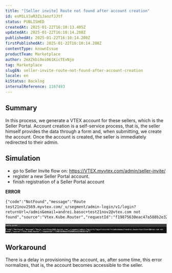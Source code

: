 ```yaml
---
title: "[Seller invite] Route not found after account creation"
id: esM1LVJaR3ZiJaozfJJtf
status: PUBLISHED
createdAt: 2025-01-22T16:10:13.405Z
updatedAt: 2025-01-22T16:10:14.208Z
publishedAt: 2025-01-22T16:10:14.208Z
firstPublishedAt: 2025-01-22T16:10:14.208Z
contentType: knownIssue
productTeam: Marketplace
author: 2mXZkbi0oi061KicTExNjo
tag: Marketplace
slugEN: seller-invite-route-not-found-after-account-creation
locale: en
kiStatus: Backlog
internalReference: 1167493
---
```


## Summary


In this process, we generate a VTEX account for these sellers, which is the Seller Portal. Account creation is a self-service process, that is, the seller himself provides the data through a form and, when submitting, we create the account. Once the account is created, the seller is immediately redirected to their admin.


##

## Simulation




- go to Seller Invite flow on: https://VTEX.myvtex.com/admin/seller-invite/
- register a new Seller Portal account.
- finish registration of a Seller Portal account

**ERROR**

    {"code":"NotFound","message":"Route test21nov2569.myvtex.com/_v/segment/admin-login/v1/login?returnUrl=/admin&email=andrei.basoc+test21nov2@vtex.com not found","source":"Vtex.Kube.Router","requestId":"f19875630eac47a588b2e32250292f4a"}


 ![](https://raw.githubusercontent.com/vtexdocs/help-center-content/refs/heads/main/docs/en/known-issues/Marketplace/seller-invite-route-not-found-after-account-creation_1.png)


##

## Workaround


There is a delay in provisioning the account, as, after some time, this error normalizes, that is, the account becomes accessible to the seller.





